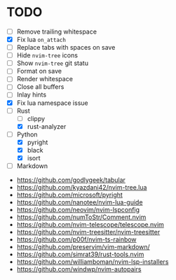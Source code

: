 # TODO

- [ ] Remove trailing whitespace
- [x] Fix lua `on_attach` 
- [ ] Replace tabs with spaces on save
- [ ] Hide `nvim-tree` icons
- [ ] Show `nvim-tree` git statu
- [ ] Format on save
- [ ] Render whitespace
- [ ] Close all buffers
- [ ] Inlay hints
- [x] Fix lua namespace issue
- [ ] Rust
    - [ ] clippy
    - [x] rust-analyzer
- [ ] Python
    - [x] pyright
    - [x] black
    - [x] isort
- [ ] Markdown

- https://github.com/godlygeek/tabular
- https://github.com/kyazdani42/nvim-tree.lua
- https://github.com/microsoft/pyright
- https://github.com/nanotee/nvim-lua-guide
- https://github.com/neovim/nvim-lspconfig
- https://github.com/numToStr/Comment.nvim
- https://github.com/nvim-telescope/telescope.nvim
- https://github.com/nvim-treesitter/nvim-treesitter
- https://github.com/p00f/nvim-ts-rainbow
- https://github.com/preservim/vim-markdown/
- https://github.com/simrat39/rust-tools.nvim
- https://github.com/williamboman/nvim-lsp-installers
- https://github.com/windwp/nvim-autopairs
